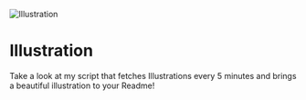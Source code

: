 ![Illustration](https://i.redd.it/fukdrryt4mqb1.jpg?width=100&height=100)

# Illustration
Take a look at my script that fetches Illustrations every 5 minutes and brings a beautiful illustration to your Readme!